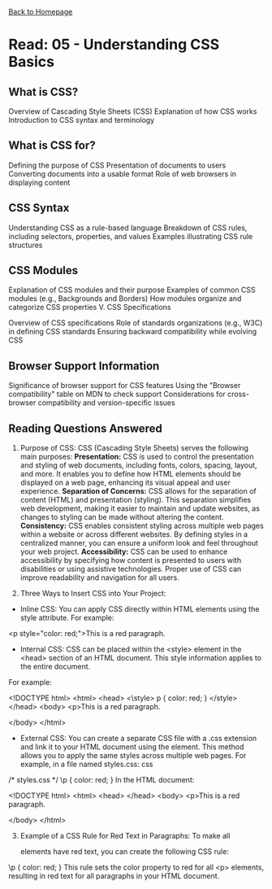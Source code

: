 [Back to Homepage](https://alysondorfman.github.io/reading-notes/)

# Read: 05 - Understanding CSS Basics

## What is CSS?

Overview of Cascading Style Sheets (CSS)
Explanation of how CSS works
Introduction to CSS syntax and terminology

## What is CSS for?

Defining the purpose of CSS
Presentation of documents to users
Converting documents into a usable format
Role of web browsers in displaying content

## CSS Syntax

Understanding CSS as a rule-based language
Breakdown of CSS rules, including selectors, properties, and values
Examples illustrating CSS rule structures

## CSS Modules

Explanation of CSS modules and their purpose
Examples of common CSS modules (e.g., Backgrounds and Borders)
How modules organize and categorize CSS properties
V. CSS Specifications

Overview of CSS specifications
Role of standards organizations (e.g., W3C) in defining CSS standards
Ensuring backward compatibility while evolving CSS

## Browser Support Information

Significance of browser support for CSS features
Using the "Browser compatibility" table on MDN to check support
Considerations for cross-browser compatibility and version-specific issues

## Reading Questions Answered

1. Purpose of CSS:
CSS (Cascading Style Sheets) serves the following main purposes:
**Presentation:** CSS is used to control the presentation and styling of web documents, including fonts, colors, spacing, layout, and more. It enables you to define how HTML elements should be displayed on a web page, enhancing its visual appeal and user experience.
**Separation of Concerns:** CSS allows for the separation of content (HTML) and presentation (styling). This separation simplifies web development, making it easier to maintain and update websites, as changes to styling can be made without altering the content.
**Consistency:** CSS enables consistent styling across multiple web pages within a website or across different websites. By defining styles in a centralized manner, you can ensure a uniform look and feel throughout your web project.
**Accessibility:** CSS can be used to enhance accessibility by specifying how content is presented to users with disabilities or using assistive technologies. Proper use of CSS can improve readability and navigation for all users.

2. Three Ways to Insert CSS into Your Project:

- Inline CSS: You can apply CSS directly within HTML elements using the style attribute. 
    For example:

\<p style="color: red;">This is a red paragraph.</p>

- Internal CSS: CSS can be placed within the \<style> element in the \<head> section of an HTML document. This style information applies to the entire document. 

For example:

\<!DOCTYPE html>
\<html>
\<head>
    <\style>
        p {
            color: red;
        }
    \</style>
\</head>
\<body>
    \<p>This is a red paragraph.</p>
\</body>
\</html>

- External CSS: You can create a separate CSS file with a .css extension and link it to your HTML document using the <link> element. This method allows you to apply the same styles across multiple web pages. For example, in a file named styles.css:
css

\/* styles.css */
\p {
    color: red;
\}
In the HTML document:


\<!DOCTYPE html>
\<html>
\<head>
    <link rel="stylesheet" type="text/css" href="styles.css">
\</head>
\<body>
    \<p>This is a red paragraph.</p>
\</body>
\</html>

3. Example of a CSS Rule for Red Text in Paragraphs:
To make all <p> elements have red text, you can create the following CSS rule:

\p {
    color: red;
\}
This rule sets the color property to red for all \<p> elements, resulting in red text for all paragraphs in your HTML document.
